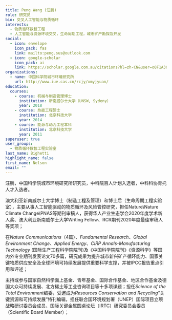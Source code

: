 ```yaml
---
title: Peng Wang (汪鹏)
role: 研究员
bio: 交叉人工智能与物质循环
interests:
  - 物质循环数智工程
  - 人工智能与资源环境交叉，生命周期工程，城市矿产勘探及开发
social:
  - icon: envelope
    icon_pack: fas
    link: mailto:peng.sus@outlook.com
  - icon: google-scholar
    icon_pack: ai
    link: https://scholar.google.com.au/citations?hl=zh-CN&user=o0F1A3QAAAAJ&view_op=list_works&authuser=1&sortby=pubdate
organizations:
  - name: 中国科学院城市环境研究所
    url: http://www.iue.cas.cn/rcjy/xmyjyuan/
education:
  courses:
    - course: 机械与制造管理博士
      institution: 新南威尔士大学（UNSW, Sydeny）
      year: 2018
    - course: 热能工程硕士
      institution: 北京科技大学
      year: 2014
    - course: 能源与动力工程本科
      institution: 北京科技大学
      year: 2011
superuser: true
user_groups:
  - 物质循环数智工程实验室
last_name: Bighetti
highlight_name: false
first_name: Nelson
email: ""
---
```

汪鹏，中国科学院城市环境研究所研究员，中科院百人计划入选者，中科科协青托人才入选者。

澳大利亚新南威尔士大学博士（制造工程及管理）和博士后（生命周期工程实验室），主要从事人工智能驱动的物质循环及风险管控研究，担任Nature\Nature Climate Change\PNAS等期刊审稿人，获得华人产业生态学会2020年度学术新人奖、澳大利亚新南威尔士大学Writing Fellow、RCR期刊2020年度最佳审稿人等奖项；

在*Nature Communications*（4篇）、*Fundamental Research*、*Global Environment Change*、*Applied Energy*、*CIRP Annals-Manufacturing Technology* (国际生产工程科学院院刊)及《中国科学院院刊》《资源科学》等国内外专业期刊发表论文70多篇，研究成果为提升城市新兴矿产循环能力、国家关键物质供应安全及全球环境可持续发展提供重要科学支撑，并被IPCC报告重点引用和评述；

主持或参与国家自然科学面上基金、青年基金、国际合作基金、地区合作基金及德国大众可持续发展、北方稀土等工业咨询项目等十多项课题；担任*Science of the Total Environment*编委，受邀成为*Resources Conservation and Recycling*“关键资源和可持续发展”特刊编辑，担任联合国环境规划署（UNEP）国际项目立项战略研讨委员会成员、国际关键金属圆桌论坛（IRTC）研究委员会委员（Scientific Board Member）；